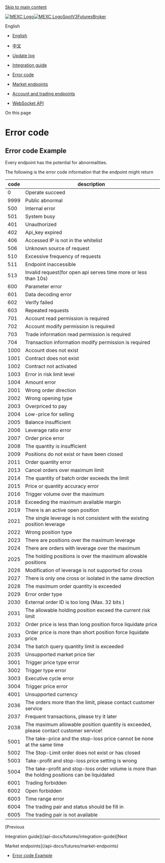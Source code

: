 [Skip to main content](#__docusaurus_skipToContent_fallback)

[![MEXC Logo](/api-docs-assets/img/mexc-logo.svg)![MEXC Logo](/api-docs-assets/img/mexc-logo.svg)](https://www.mexc.com/)[SpotV3](/api-docs/spot-v3/introduction)[Futures](/api-docs/futures/update-log)[Broker](/api-docs/broker/mexc-broker-introduction)

English

* [English](/api-docs/futures/error-code)
* [中文](/zh-MY/api-docs/futures/error-code)

* [Update log](/api-docs/futures/update-log)
* [Integration guide](/api-docs/futures/integration-guide)
* [Error code](/api-docs/futures/error-code)
* [Market endpoints](/api-docs/futures/market-endpoints)
* [Account and trading endpoints](/api-docs/futures/account-and-trading-endpoints)
* [WebSocket API](/api-docs/futures/websocket-api)

On this page

# Error code

## Error code Example[​](#error-code-example "Direct link to Error code Example")

Every endpoint has the potential for abnormalities.

The following is the error code information that the endpoint might return

| code | description |
| --- | --- |
| 0 | Operate succeed |
| 9999 | Public abnormal |
| 500 | Internal error |
| 501 | System busy |
| 401 | Unauthorized |
| 402 | Api\_key expired |
| 406 | Accessed IP is not in the whitelist |
| 506 | Unknown source of request |
| 510 | Excessive frequency of requests |
| 511 | Endpoint inaccessible |
| 513 | Invalid request(for open api serves time more or less than 10s) |
| 600 | Parameter error |
| 601 | Data decoding error |
| 602 | Verify failed |
| 603 | Repeated requests |
| 701 | Account read permission is required |
| 702 | Account modify permission is required |
| 703 | Trade information read permission is required |
| 704 | Transaction information modify permission is required |
| 1000 | Account does not exist |
| 1001 | Contract does not exist |
| 1002 | Contract not activated |
| 1003 | Error in risk limit level |
| 1004 | Amount error |
| 2001 | Wrong order direction |
| 2002 | Wrong opening type |
| 2003 | Overpriced to pay |
| 2004 | Low-price for selling |
| 2005 | Balance insufficient |
| 2006 | Leverage ratio error |
| 2007 | Order price error |
| 2008 | The quantity is insufficient |
| 2009 | Positions do not exist or have been closed |
| 2011 | Order quantity error |
| 2013 | Cancel orders over maximum limit |
| 2014 | The quantity of batch order exceeds the limit |
| 2015 | Price or quantity accuracy error |
| 2016 | Trigger volume over the maximum |
| 2018 | Exceeding the maximum available margin |
| 2019 | There is an active open position |
| 2021 | The single leverage is not consistent with the existing position leverage |
| 2022 | Wrong position type |
| 2023 | There are positions over the maximum leverage |
| 2024 | There are orders with leverage over the maximum |
| 2025 | The holding positions is over the maximum allowable positions |
| 2026 | Modification of leverage is not supported for cross |
| 2027 | There is only one cross or isolated in the same direction |
| 2028 | The maximum order quantity is exceeded |
| 2029 | Error order type |
| 2030 | External order ID is too long (Max. 32 bits ) |
| 2031 | The allowable holding position exceed the current risk limit |
| 2032 | Order price is less than long position force liquidate price |
| 2033 | Order price is more than short position force liquidate price |
| 2034 | The batch query quantity limit is exceeded |
| 2035 | Unsupported market price tier |
| 3001 | Trigger price type error |
| 3002 | Trigger type error |
| 3003 | Executive cycle error |
| 3004 | Trigger price error |
| 4001 | Unsupported currency |
| 2036 | The orders more than the limit, please contact customer service |
| 2037 | Frequent transactions, please try it later |
| 2038 | The maximum allowable position quantity is exceeded, please contact customer service! |
| 5001 | The take-price and the stop-loss price cannot be none at the same time |
| 5002 | The Stop-Limit order does not exist or has closed |
| 5003 | Take-profit and stop-loss price setting is wrong |
| 5004 | The take-profit and stop-loss order volume is more than the holding positions can be liquidated |
| 6001 | Trading forbidden |
| 6002 | Open forbidden |
| 6003 | Time range error |
| 6004 | The trading pair and status should be fill in |
| 6005 | The trading pair is not available |

[Previous

Integration guide](/api-docs/futures/integration-guide)[Next

Market endpoints](/api-docs/futures/market-endpoints)

* [Error code Example](#error-code-example)